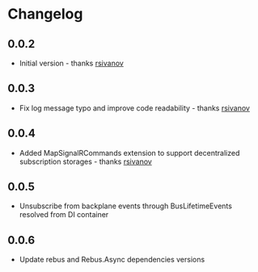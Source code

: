 # Changelog

## 0.0.2

- Initial version - thanks [rsivanov]

## 0.0.3

- Fix log message typo and improve code readability - thanks [rsivanov]

## 0.0.4

- Added MapSignalRCommands<THub> extension to support decentralized subscription storages - thanks [rsivanov]

## 0.0.5

- Unsubscribe from backplane events through BusLifetimeEvents resolved from DI container

## 0.0.6

- Update rebus and Rebus.Async dependencies versions

[rsivanov]: https://github.com/rsivanov
